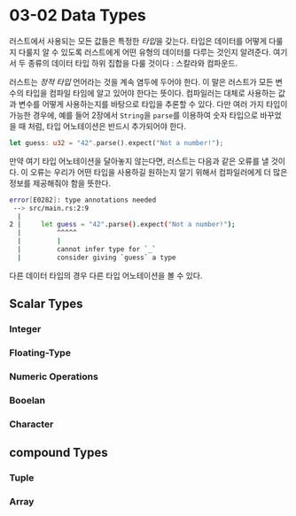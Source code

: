 # 03-02 Data Types

러스트에서 사용되는 모든 값들은 특정한 *타입*을 갖는다. 타입은 데이터를 어떻게 다룰지 다룰지 알 수 있도록 러스트에게 어떤 유형의 데이터를 다루는 것인지 알려준다. 여기서 두 종류의 데이터 타입 하위 집합을 다룰 것이다 : 스칼라와 컴파운드.

러스트는 *정적 타입* 언어라는 것을 계속 염두에 두어야 한다. 이 말은 러스트가 모든 변수의 타입을 컴파일 타임에 알고 있어야 한다는 뜻이다. 컴파일러는 대체로 사용하는 값과 변수를 어떻게 사용하는지를 바탕으로 타입을 추론할 수 있다. 다만 여러 가지 타입이 가능한 경우에, 예를 들어 2장에서 `String`을 `parse`를 이용하여 숫자 타입으로 바꾸었을 때 처럼, 타입 어노테이션은 반드시 추가되어야 한다.

```rust
let guess: u32 = "42".parse().expect("Not a number!");
```

만약 여기 타입 어노테이션을 달아놓지 않는다면, 러스트는 다음과 같은 오류를 낼 것이다. 이 오류는 우리가 어떤 타입을 사용하길 원하는지 알기 위해서 컴파일러에게 더 많은 정보를 제공해줘야 함을 뜻한다.

```bash
error[E0282]: type annotations needed
 --> src/main.rs:2:9
  |
2 |     let guess = "42".parse().expect("Not a number!");
  |         ^^^^^
  |         |
  |         cannot infer type for `_`
  |         consider giving `guess` a type
```

다른 데이터 타입의 경우 다른 타입 어노테이션을 볼 수 있다.

## Scalar Types

### Integer
### Floating-Type
### Numeric Operations
### Booelan
### Character

## compound Types

### Tuple
### Array
